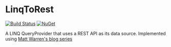 # LinqToRest

[![Build Status](https://travis-ci.org/messerli-informatik-ag/linq-to-rest.svg?branch=master)](https://travis-ci.org/messerli-informatik-ag/linq-to-rest)
[![NuGet](https://img.shields.io/nuget/v/Messerli.LinqToRest.svg)](https://www.nuget.org/packages/Messerli.LinqToRest/)

A LINQ QueryProvider that uses a REST API as its data source. Implemented using [Matt Warren's blog series](https://blogs.msdn.microsoft.com/mattwar/2008/11/18/linq-building-an-iqueryable-provider-series/)
